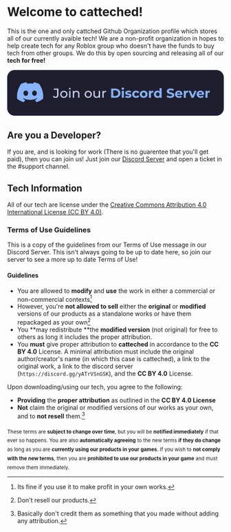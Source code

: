 # Welcome to catteched!
This is the one and only cattched Github Organization profile which stores all of our currently avaible tech! 
We are a non-profit organization in hopes to help create tech for any Roblox group who doesn't have the funds to buy tech from other groups.
We do this by open sourcing and releasing all of our **tech for free!**

[<img src="./discord_join_button.svg" />](https://discord.gg/yATrVSnGSK)

## Are you a Developer?
If you are, and is looking for work (There is no guarentee that you'll get paid), then you can join us!
Just join our [Discord Server](https://discord.gg/yATrVSnGSK) and open a ticket in the #support channel.

## Tech Information
All of our tech are license under the [Creative Commons Attribution 4.0 International License (CC BY 4.0)](https://creativecommons.org/licenses/by/4.0/).

### Terms of Use Guidelines
This is a copy of the guidelines from our Terms of Use message in our Discord Server. This isn't always going to be up to date here, so join our server to see a more up to date Terms of Use!

#### Guidelines
- You are allowed to **modify** and **use** the work in either a commercial or non-commercial contexts[^1]
- However, you're **not allowed to sell** either the **original** or **modified** versions of our products as a standalone works or have them repackaged as your own[^2]
- You **may redistribute **the **modified version** (not original) for free to others as long it includes the proper attribution.
- You **must** give proper attribution to **catteched** in accordance to the **CC BY 4.0** License. A minimal attribution must include the original author/creator's name (in which this case is catteched), a link to the original work, a link to the discord server (`https://discord.gg/yATrVSnGSK`), and the **CC BY 4.0** License.

Upon downloading/using our tech, you agree to the following:
- **Providing** the **proper attribution** as outlined in the **CC BY 4.0 License**
- **Not** claim the original or modified versions of our works as your own, and to **not resell** them.[^3]

<sub>These terms are **subject to change over time**, but you will be **notified immediately** if that ever so happens. You are also **automatically agreeing** to the new terms **if they do change** as long as you are **currently using our products in your games**. If you wish to **not comply with the new terms**, then you are **prohibited to use our products in your game** and must remove them immediately.</sub>

[^1]: Its fine if you use it to make profit in your own works.
[^2]: Don't resell our products.
[^3]: Basically don't credit them as something that you made without adding any attribution.
